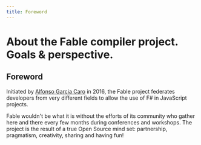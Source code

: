 ```yaml
---
title: Foreword
---
```


# About the Fable compiler project. Goals & perspective.

## Foreword

Initiated by [Alfonso Garcia Caro](https://github.com/alfonsogarciacaro) in 2016, the Fable project federates developers from very different fields to allow the use of F# in JavaScript projects.

Fable wouldn't be what it is without the efforts of its community who gather here and there every few months during conferences and workshops. The project is the result of a true Open Source mind set: partnership, pragmatism, creativity, sharing and having fun!